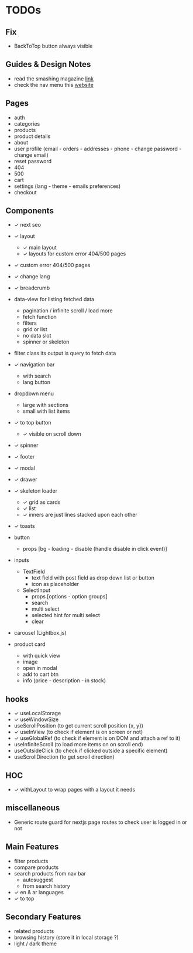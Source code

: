 # TODOs

## Fix

- BackToTop button always visible

## Guides & Design Notes

- read the smashing magazine [link](https://www.smashingmagazine.com/2020/11/best-practices-ecommerce-ui-design/)
- check the nav menu this [website](https://webflow.com/ecommerce-ui-kit-prospero)

## Pages

- auth
- categories
- products
- product details
- about
- user profile (email - orders - addresses - phone - change password - change email)
- reset password
- 404
- 500
- cart
- settings (lang - theme - emails preferences)
- checkout

## Components

- ✓ next seo

- ✓ layout
	- ✓ main layout
	- ✓ layouts for custom error 404/500 pages 

- ✓ custom error 404/500 pages

- ✓ change lang

- ✓ breadcrumb

- data-view for listing fetched data 
	- pagination / infinite scroll / load more
	- fetch function
	- filters
	- grid or list
	- no data slot
	- spinner or skeleton

- filter class its output is query to fetch data

- ✓ navigation bar
	- with search
	- lang button
	
- dropdown menu
  - large with sections
  - small with list items

- ✓ to top button
	- ✓ visible on scroll down

- ✓ spinner

- ✓ footer

- ✓ modal
- ✓ drawer

- ✓ skeleton loader
	- ✓ grid as cards
	- ✓ list
	- ✓ inners are just lines stacked upon each other
	
- ✓ toasts

- button
  - props [bg - loading - disable (handle disable in click event)]
	
- inputs
  - TextField
    - text field with post field as drop down list or button
    - icon as placeholder
  - SelectInput
    - props [options - option groups]
    - search
    - multi select
    - selected hint for multi select
    - clear
		
- carousel (Lightbox.js)

- product card
  - with quick view
  - image
  - open in modal
  - add to cart btn
  - info (price - description - in stock)

## hooks

- ✓ useLocalStorage 
- ✓ useWindowSize
- useScrollPosition (to get current scroll position {x, y})
- ✓ useInView (to check if element is on screen or not)
- ✓ useGlobalRef (to check if element is on DOM and attach a ref to it)
- useInfiniteScroll (to load more items on on scroll end)
- useOutsideClick (to check if clicked outside a specific element)
- useScrollDirection (to get scroll direction)

## HOC

- ✓ withLayout to wrap pages with a layout it needs

## miscellaneous

- Generic route guard for nextjs page routes to check user is logged in or not

## Main Features

- filter products
- compare products
- search products from nav bar
	- autosuggest
	- from search history
- ✓ en & ar languages
- ✓ to top

## Secondary Features

- related products
- browsing history (store it in local storage ?)
- light / dark theme
